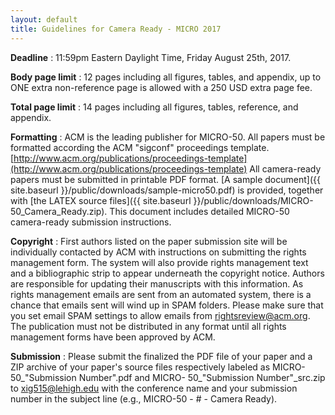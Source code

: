 ```yaml
---
layout: default
title: Guidelines for Camera Ready - MICRO 2017
---
```



**Deadline** : 11:59pm Eastern Daylight Time, Friday August 25th, 2017.

**Body page limit** : 12 pages including all figures, tables, and appendix, up to ONE extra non-reference page is allowed with a 250 USD extra page fee.

**Total page limit** : 14 pages including all figures, tables, reference, and appendix.

**Formatting** : ACM is the leading publisher for MICRO-50. All papers must be formatted according the ACM &quot;sigconf&quot; proceedings template. [http://www.acm.org/publications/proceedings-template](http://www.acm.org/publications/proceedings-template) All camera-ready papers must be submitted in printable PDF format. [A sample document]({{ site.baseurl }}/public/downloads/sample-micro50.pdf) is provided, together with [the LATEX source files]({{ site.baseurl }}/public/downloads/MICRO-50_Camera_Ready.zip). This document includes detailed MICRO-50 camera-ready submission instructions.

**Copyright** : First authors listed on the paper submission site will be individually contacted by ACM with instructions on submitting the rights management form. The system will also provide rights management text and a bibliographic strip to appear underneath the copyright notice. Authors are responsible for updating their manuscripts with this information. As rights management emails are sent from an automated system, there is a chance that emails sent will wind up in SPAM folders. Please make sure that you set email SPAM settings to allow emails from [rightsreview@acm.org](mailto:rightsreview@acm.org). The publication must not be distributed in any format until all rights management forms have been approved by ACM.

**Submission** : Please submit the finalized the PDF file of your paper and a ZIP archive of your paper&#39;s source files respectively labeled as MICRO-50\_&quot;Submission Number&quot;.pdf and MICRO- 50\_&quot;Submission Number&quot;\_src.zip to [xig515@lehigh.edu](mailto:xig515@lehigh.edu) with the conference name and your submission number in the subject line (e.g., MICRO-50 - # - Camera Ready).